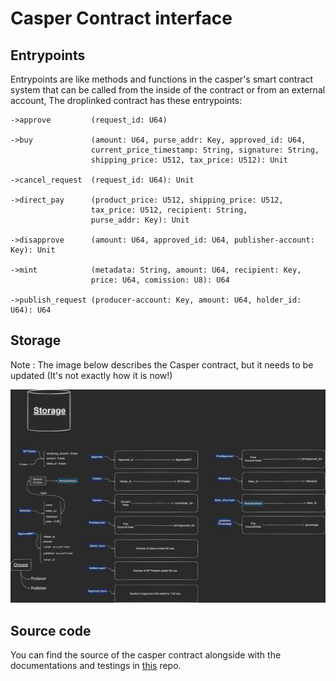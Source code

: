 # Casper Contract interface

## Entrypoints
Entrypoints are like methods and functions in the casper's smart contract system that can be called from the inside of the contract or from an external account, The droplinked contract has these entrypoints: 

```
->approve         (request_id: U64)

->buy             (amount: U64, purse_addr: Key, approved_id: U64, 
                  current_price_timestamp: String, signature: String, 
                  shipping_price: U512, tax_price: U512): Unit

->cancel_request  (request_id: U64): Unit

->direct_pay      (product_price: U512, shipping_price: U512, 
                  tax_price: U512, recipient: String, 
                  purse_addr: Key): Unit

->disapprove      (amount: U64, approved_id: U64, publisher-account: Key): Unit

->mint            (metadata: String, amount: U64, recipient: Key, 
                  price: U64, comission: U8): U64

->publish_request (producer-account: Key, amount: U64, holder_id: U64): U64
```

## Storage

Note : The image below describes the Casper contract, but it needs to be updated (It's not exactly how it is now!)

![casper_storage](Storage.jpg)

## Source code
You can find the source of the casper contract alongside with the documentations and testings in [this](https://www.github.com/FLATLAY/droplinked_casper) repo.